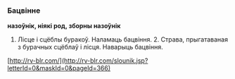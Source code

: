 ### Бацвінне
**назоўнік, ніякі род, зборны назоўнік**

1. Лісце і сцёблы буракоў. Наламаць бацвіння. 2. Страва, прыгатаваная з бурачных сцёблаў і лісця. Наварыць бацвіння.

<a rel="author">[http://rv-blr.com/](http://rv-blr.com/slounik.jsp?letterId=0&maskId=0&pageId=366)</a>
